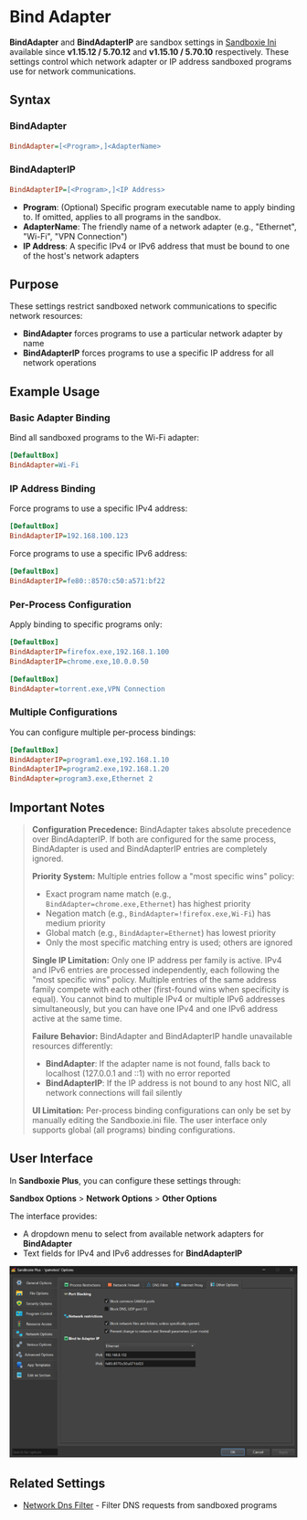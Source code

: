 # Bind Adapter

**BindAdapter** and **BindAdapterIP** are sandbox settings in [Sandboxie Ini](SandboxieIni.md) available since **v1.15.12 / 5.70.12** and **v1.15.10 / 5.70.10** respectively. These settings control which network adapter or IP address sandboxed programs use for network communications.

## Syntax

### BindAdapter
```ini
BindAdapter=[<Program>,]<AdapterName>
```

### BindAdapterIP
```ini
BindAdapterIP=[<Program>,]<IP Address>
```

* **Program**: (Optional) Specific program executable name to apply binding to. If omitted, applies to all programs in the sandbox.
* **AdapterName**: The friendly name of a network adapter (e.g., "Ethernet", "Wi-Fi", "VPN Connection")
* **IP Address**: A specific IPv4 or IPv6 address that must be bound to one of the host's network adapters

## Purpose

These settings restrict sandboxed network communications to specific network resources:

- **BindAdapter** forces programs to use a particular network adapter by name
- **BindAdapterIP** forces programs to use a specific IP address for all network operations

## Example Usage

### Basic Adapter Binding

Bind all sandboxed programs to the Wi-Fi adapter:

```ini
[DefaultBox]
BindAdapter=Wi-Fi
```

### IP Address Binding

Force programs to use a specific IPv4 address:

```ini
[DefaultBox]
BindAdapterIP=192.168.100.123
```

Force programs to use a specific IPv6 address:

```ini
[DefaultBox]
BindAdapterIP=fe80::8570:c50:a571:bf22
```

### Per-Process Configuration

Apply binding to specific programs only:

```ini
[DefaultBox]
BindAdapterIP=firefox.exe,192.168.1.100
BindAdapterIP=chrome.exe,10.0.0.50
```

```ini
[DefaultBox]  
BindAdapter=torrent.exe,VPN Connection
```

### Multiple Configurations

You can configure multiple per-process bindings:

```ini
[DefaultBox]
BindAdapterIP=program1.exe,192.168.1.10
BindAdapterIP=program2.exe,192.168.1.20
BindAdapter=program3.exe,Ethernet 2
```

## Important Notes

> **Configuration Precedence:** BindAdapter takes absolute precedence over BindAdapterIP. If both are configured for the same process, BindAdapter is used and BindAdapterIP entries are completely ignored.
>
> **Priority System:** Multiple entries follow a "most specific wins" policy:
> - Exact program name match (e.g., `BindAdapter=chrome.exe,Ethernet`) has highest priority
> - Negation match (e.g., `BindAdapter=!firefox.exe,Wi-Fi`) has medium priority  
> - Global match (e.g., `BindAdapter=Ethernet`) has lowest priority
> - Only the most specific matching entry is used; others are ignored
>
> **Single IP Limitation:** Only one IP address per family is active. IPv4 and IPv6 entries are processed independently, each following the "most specific wins" policy. Multiple entries of the same address family compete with each other (first-found wins when specificity is equal). You cannot bind to multiple IPv4 or multiple IPv6 addresses simultaneously, but you can have one IPv4 and one IPv6 address active at the same time.
>
> **Failure Behavior:** BindAdapter and BindAdapterIP handle unavailable resources differently:
> - **BindAdapter**: If the adapter name is not found, falls back to localhost (127.0.0.1 and ::1) with no error reported
> - **BindAdapterIP**: If the IP address is not bound to any host NIC, all network connections will fail silently
>
> **UI Limitation:** Per-process binding configurations can only be set by manually editing the Sandboxie.ini file. The user interface only supports global (all programs) binding configurations.

## User Interface

In **Sandboxie Plus**, you can configure these settings through:

**Sandbox Options** > **Network Options** > **Other Options**

The interface provides:
- A dropdown menu to select from available network adapters for **BindAdapter**
- Text fields for IPv4 and IPv6 addresses for **BindAdapterIP**

![Bind Adapter Configuration](../Media/BindAdapter.png)

## Related Settings

- [Network Dns Filter](NetworkDnsFilter.md) - Filter DNS requests from sandboxed programs